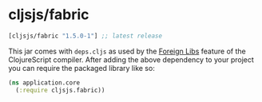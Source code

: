 # cljsjs/fabric

[](dependency)
```clojure
[cljsjs/fabric "1.5.0-1"] ;; latest release
```
[](/dependency)

This jar comes with `deps.cljs` as used by the [Foreign Libs][flibs] feature
of the ClojureScript compiler. After adding the above dependency to your project
you can require the packaged library like so:

```clojure
(ns application.core
  (:require cljsjs.fabric))
```

[flibs]: https://github.com/clojure/clojurescript/wiki/Packaging-Foreign-Dependencies
